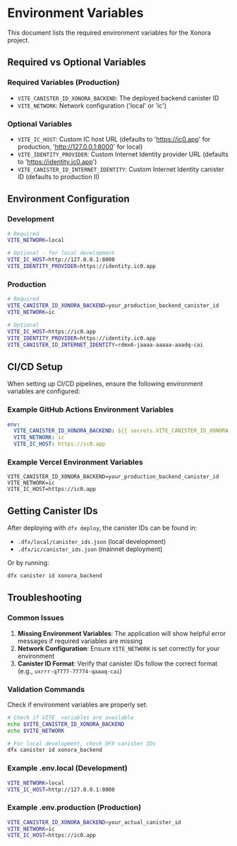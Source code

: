 # Environment Variables

This document lists the required environment variables for the Xonora project.

## Required vs Optional Variables

### Required Variables (Production)
- `VITE_CANISTER_ID_XONORA_BACKEND`: The deployed backend canister ID
- `VITE_NETWORK`: Network configuration ('local' or 'ic')

### Optional Variables
- `VITE_IC_HOST`: Custom IC host URL (defaults to 'https://ic0.app' for production, 'http://127.0.0.1:8000' for local)
- `VITE_IDENTITY_PROVIDER`: Custom Internet Identity provider URL (defaults to 'https://identity.ic0.app')
- `VITE_CANISTER_ID_INTERNET_IDENTITY`: Custom Internet Identity canister ID (defaults to production II)

## Environment Configuration

### Development
```bash
# Required
VITE_NETWORK=local

# Optional - for local development
VITE_IC_HOST=http://127.0.0.1:8000
VITE_IDENTITY_PROVIDER=https://identity.ic0.app
```

### Production
```bash
# Required
VITE_CANISTER_ID_XONORA_BACKEND=your_production_backend_canister_id
VITE_NETWORK=ic

# Optional
VITE_IC_HOST=https://ic0.app
VITE_IDENTITY_PROVIDER=https://identity.ic0.app
VITE_CANISTER_ID_INTERNET_IDENTITY=rdmx6-jaaaa-aaaaa-aaadq-cai
```

## CI/CD Setup

When setting up CI/CD pipelines, ensure the following environment variables are configured:

### Example GitHub Actions Environment Variables

```yaml
env:
  VITE_CANISTER_ID_XONORA_BACKEND: ${{ secrets.VITE_CANISTER_ID_XONORA_BACKEND }}
  VITE_NETWORK: ic
  VITE_IC_HOST: https://ic0.app
```

### Example Vercel Environment Variables

```
VITE_CANISTER_ID_XONORA_BACKEND=your_production_backend_canister_id
VITE_NETWORK=ic
VITE_IC_HOST=https://ic0.app
```

## Getting Canister IDs

After deploying with `dfx deploy`, the canister IDs can be found in:

- `.dfx/local/canister_ids.json` (local development)
- `.dfx/ic/canister_ids.json` (mainnet deployment)

Or by running:
```bash
dfx canister id xonora_backend
```

## Troubleshooting

### Common Issues

1. **Missing Environment Variables**: The application will show helpful error messages if required variables are missing
2. **Network Configuration**: Ensure `VITE_NETWORK` is set correctly for your environment
3. **Canister ID Format**: Verify that canister IDs follow the correct format (e.g., `uxrrr-q7777-77774-qaaaq-cai`)

### Validation Commands

Check if environment variables are properly set:
```bash
# Check if VITE_ variables are available
echo $VITE_CANISTER_ID_XONORA_BACKEND
echo $VITE_NETWORK

# For local development, check DFX canister IDs
dfx canister id xonora_backend
```

### Example .env.local (Development)
```bash
VITE_NETWORK=local
VITE_IC_HOST=http://127.0.0.1:8000
```

### Example .env.production (Production)
```bash
VITE_CANISTER_ID_XONORA_BACKEND=your_actual_canister_id
VITE_NETWORK=ic
VITE_IC_HOST=https://ic0.app
```
